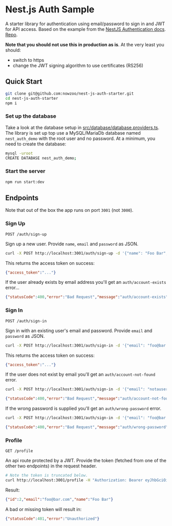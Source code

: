 # Nest.js Auth Sample

A starter library for authentication using email/password to sign in and JWT for API access. Based on the example from the [NestJS Authentication docs](https://docs.nestjs.com/techniques/authentication). [Repo](https://github.com/nestjs/nest/tree/master/sample/19-auth-jwt).

**Note that you should not use this in production as is**. At the very least you should:
 - switch to https
 - change the JWT signing algorithm to use certificates (RS256) 

## Quick Start

```bash
git clone git@github.com:nowzoo/nest-js-auth-starter.git
cd nest-js-auth-starter
npm i
```

### Set up the database

Take a look at the database setup in [src/database/database.providers.ts](https://github.com/nowzoo/nest-js-auth-starter/blob/master/src/database/database.providers.ts). The library is set up top use a MySQL/MariaDb database named `nest_auth_demo` with the root user and no password. At a minimum, you need to create the database:

```bash
mysql -uroot
CREATE DATABASE nest_auth_demo;
```

### Start the server

```bash
npm run start:dev
```


## Endpoints 

Note that out of the box the app runs on port `3001` (not `3000`).

### Sign Up

`POST /auth/sign-up`  

Sign up a new user. Provide `name`, `email` and `password` as JSON.

```bash
curl -X POST http://localhost:3001/auth/sign-up -d '{"name": "Foo Bar", "email": "foo@bar.com", "password": "changeme"}' -H "Content-Type: application/json" 
```
This returns the access token on success:
```json
{"access_token":"..."}
```

If the user already exists by email address you'll get an `auth/account-exists` error...

```json
{"statusCode":400,"error":"Bad Request","message":"auth/account-exists"}
```

### Sign In

`POST /auth/sign-in`  

Sign in with an existing user's email and password. Provide `email` and `password` as JSON.

```bash
curl -X POST http://localhost:3001/auth/sign-in -d '{"email": "foo@bar.com", "password": "changeme"}' -H "Content-Type: application/json" 
```

This returns the access token on success:

```json
{"access_token":"..."}
```



If the user does not exist by email you'll get an `auth/account-not-found` error.
```bash
curl -X POST http://localhost:3001/auth/sign-in -d '{"email": "notauser@bar.com", "password": "changeme"}' -H "Content-Type: application/json" 
```

```json
{"statusCode":400,"error":"Bad Request","message":"auth/account-not-found"}
```

If the wrong password is supplied you'll get an `auth/wrong-password` error.

```bash
curl -X POST http://localhost:3001/auth/sign-in -d '{"email": "foo@bar.com", "password": "wrong"}' -H "Content-Type: application/json" 
```
```json 
{"statusCode":400,"error":"Bad Request","message":"auth/wrong-password"}
```



### Profile 

`GET /profile` 

An api route protected by a JWT. Provide the token (fetched from one of the other two endpoints) in the request header.

```bash
# Note the token is truncated below.
curl http://localhost:3001/profile -H "Authorization: Bearer eyJhbGciOiJIUzI1NiIsInR5cCI..."
```

Result:

```json
{"id":2,"email":"foo@bar.com","name":"Foo Bar"}
```

A bad or missing token will result in:

```json
{"statusCode":401,"error":"Unauthorized"}
```
